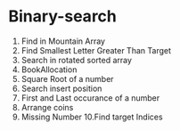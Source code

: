 # Binary-search
1. Find in Mountain Array 
2. Find Smallest Letter Greater Than Target
3. Search in rotated sorted array
4. BookAllocation
5. Square Root of a number
6. Search insert position
7. First and Last occurance of a number
8. Arrange coins
9. Missing Number
10.Find target Indices

